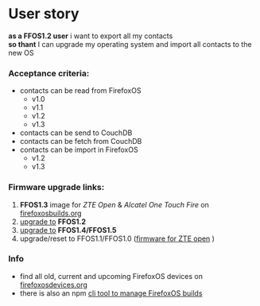 # User story

**as a  FFOS1.2 user** i want to export all my contacts  
**so thant** I can upgrade my operating system and import all contacts to the new OS

### Acceptance criteria:

* contacts can be read from FirefoxOS
  * v1.0
  * v1.1
  * v1.2
  * v1.3
* contacts can be send to CouchDB
* contacts can be fetch from CouchDB
* contacts can be import in FirefoxOS
  * v1.2
  * v1.3
 
### Firmware upgrade links:

1.  **FFOS1.3** image for *ZTE Open* & *Alcatel One Touch Fire* on [firefoxosbuilds.org](http://firefoxosbuilds.org) 
2. [upgrade to](https://hacks.mozilla.org/2014/01/upgrading-your-zte-open-to-firefox-1-1-or-1-2-fastboot-enabled/) **FFOS1.2**
3. [upgrade to](http://opendirective.net/blog/2014/04/success-firefox-os-1-4-built-and-running-on-zte-open/) **FFOS1.4/FFOS1.5**
4. upgrade/reset to FFOS1.1/FFOS1.0  ([firmware for ZTE open](http://www.ztedevice.com/support/smart_phone/b5a2981a-1714-4ac7-89e1-630e93e220f8.html) )

### Info

* find all old, current and upcoming FirefoxOS devices on [firefoxosdevices.org](https://firefoxosdevices.org)
* there is also an npm [cli tool to manage FirefoxOS builds](https://www.npmjs.com/package/fxosbuilds)